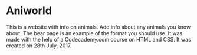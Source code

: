 # Aniworld
This is a website with info on animals. Add info about any animals you know about. The bear page is an example of the format you should use.
It was made with the help of a Codecademy.com course on HTML and CSS.
It was created on 28th July, 2017.
